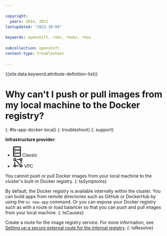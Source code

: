 ```yaml
---

copyright:
  years: 2014, 2021
lastupdated: "2021-10-04"

keywords: openshift, roks, rhoks, rhos

subcollection: openshift
content-type: troubleshoot

---
```


{{site.data.keyword.attribute-definition-list}}

  

# Why can't I push or pull images from my local machine to the Docker registry?
{: #ts-app-docker-local}
{: troubleshoot}
{: support}

**Infrastructure provider**:
* ![Classic infrastructure provider icon.](images/icon-classic-2.png) Classic
* ![VPC infrastructure provider icon.](images/icon-vpc-2.png) VPC


You cannot push or pull Docker images from your local machine to the cluster's built-in Docker registry.
{: tsSymptoms}


By default, the Docker registry is available internally within the cluster. You can build apps from remote directories such as GitHub or DockerHub by using the `oc new-app` command. Or you can expose your Docker registry such as with a route or load balancer so that you can push and pull images from your local machine.
{: tsCauses}


Create a route for the image registry service. For more information, see [Setting up a secure external route for the internal registry](/docs/openshift?topic=openshift-registry#route_internal_registry).
{: tsResolve}






